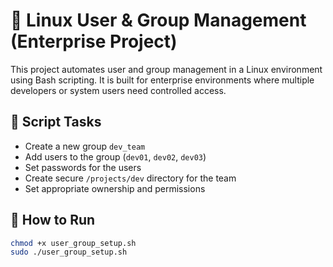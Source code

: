# 👥 Linux User & Group Management (Enterprise Project)

This project automates user and group management in a Linux environment using Bash scripting. It is built for enterprise environments where multiple developers or system users need controlled access.

## 🔧 Script Tasks

- Create a new group `dev_team`
- Add users to the group (`dev01`, `dev02`, `dev03`)
- Set passwords for the users
- Create secure `/projects/dev` directory for the team
- Set appropriate ownership and permissions

## 🚀 How to Run

```bash
chmod +x user_group_setup.sh
sudo ./user_group_setup.sh
